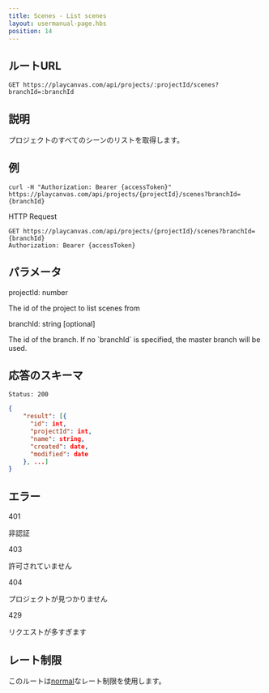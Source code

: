```yaml
---
title: Scenes - List scenes
layout: usermanual-page.hbs
position: 14
---
```


## ルートURL

```none
GET https://playcanvas.com/api/projects/:projectId/scenes?branchId=:branchId
```

## 説明

プロジェクトのすべてのシーンのリストを取得します。

## 例

```none
curl -H "Authorization: Bearer {accessToken}" https://playcanvas.com/api/projects/{projectId}/scenes?branchId={branchId}
```

HTTP Request

```text
GET https://playcanvas.com/api/projects/{projectId}/scenes?branchId={branchId}
Authorization: Bearer {accessToken}
```

## パラメータ

<div class="params">
<div class="parameter"><span class="param">projectId: number</span><p>The id of the project to list scenes from</p></div>
<div class="parameter"><span class="param">branchId: string [optional]</span><p>The id of the branch. If no `branchId` is specified, the master branch will be used.</p></div>
</div>

## 応答のスキーマ

```none
Status: 200
```

```json
{
    "result": [{
      "id": int,
      "projectId": int,
      "name": string,
      "created": date,
      "modified": date
    }, ...]
}
```

## エラー

<div class="params">
<div class="parameter"><span class="param">401</span><p>非認証</p></div>
<div class="parameter"><span class="param">403</span><p>許可されていません</p></div>
<div class="parameter"><span class="param">404</span><p>プロジェクトが見つかりません</p></div>
<div class="parameter"><span class="param">429</span><p>リクエストが多すぎます</p></div>
</div>

## レート制限

このルートは[normal][1]なレート制限を使用します。

[1]: /user-manual/api#rate-limiting

